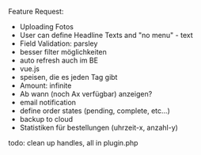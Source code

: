 Feature Request:

- Uploading Fotos
- User can define Headline Texts and "no menu" - text
- Field Validation: parsley
- besser filter möglichkeiten
- auto refresh auch im BE
- vue.js
- speisen, die es jeden Tag gibt
- Amount: infinite 
- Ab wann (noch Ax verfügbar) anzeigen?
- email notification
- define order states (pending, complete, etc...)
- backup to cloud
- Statistiken für bestellungen (uhrzeit-x, anzahl-y)


todo:
clean up handles, all in plugin.php